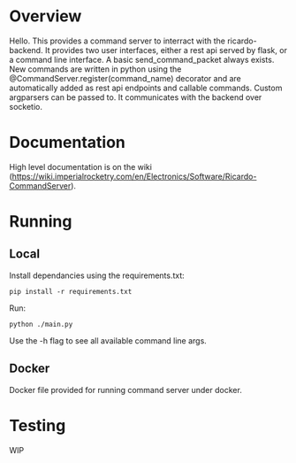 # Overview

Hello. This provides a command server to interract with the ricardo-backend. It provides two user interfaces, either a rest api served by flask, or a command line interface. A basic send_command_packet always exists. New commands are written in python using the @CommandServer.register(command_name) decorator and are automatically added as rest api endpoints and callable commands. Custom argparsers can be passed to. It communicates with the backend over socketio.

# Documentation
High level documentation is on the wiki (https://wiki.imperialrocketry.com/en/Electronics/Software/Ricardo-CommandServer).

# Running 
## Local
Install dependancies using the requirements.txt:
```
pip install -r requirements.txt
```

Run:

```
python ./main.py
```

Use the -h flag to see all available command line args.

## Docker
Docker file provided for running command server under docker.

# Testing 
WIP
